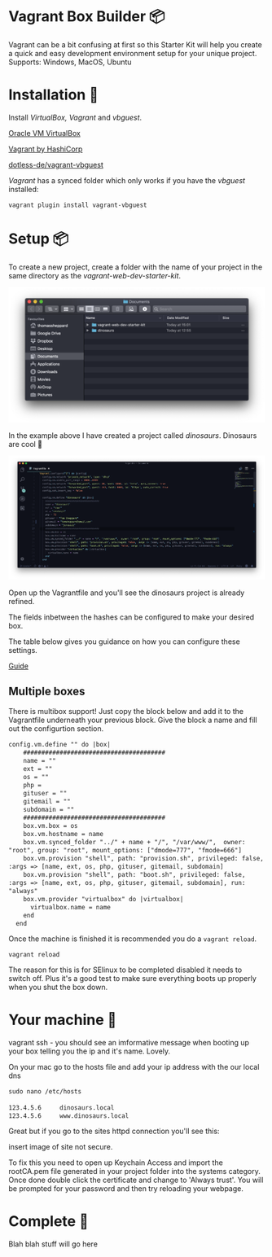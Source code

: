# Vagrant Box Builder 📦
Vagrant can be a bit confusing at first so this Starter Kit will help you create a quick and easy development environment setup for your unique project.
Supports: Windows, MacOS, Ubuntu

# Installation 💽

Install *VirtualBox, Vagrant* and *vbguest*.

[Oracle VM VirtualBox](https://www.virtualbox.org/)

[Vagrant by HashiCorp](https://www.vagrantup.com/)

[dotless-de/vagrant-vbguest](https://github.com/dotless-de/vagrant-vbguest)

*Vagrant* has a synced folder which only works if you have the *vbguest* installed:

    vagrant plugin install vagrant-vbguest

# Setup 📦

To create a new project, create a folder with the name of your project in the same directory as the *vagrant-web-dev-starter-kit*.

![](README/screenshot1.png)

In the example above I have created a project called *dinosaurs*. Dinosaurs are cool 🦕

![](README/screenshot2.png)

Open up the Vagrantfile and you'll see the dinosaurs project is already refined.

The fields inbetween the hashes can be configured to make your desired box.

The table below gives you guidance on how you can configure these settings.

[Guide](README/guide.csv)

## Multiple boxes

There is multibox support! Just copy the block below and add it to the Vagrantfile underneath your previous block. Give the block a name and fill out the configurtion section.

    config.vm.define "" do |box|
        #######################################
        name = ""
        ext = ""
        os = ""
        php = 
        gituser = ""
        gitemail = ""
        subdomain = ""
        #######################################
        box.vm.box = os
        box.vm.hostname = name
        box.vm.synced_folder "../" + name + "/", "/var/www/",  owner: "root", group: "root", mount_options: ["dmode=777", "fmode=666"]
        box.vm.provision "shell", path: "provision.sh", privileged: false, :args => [name, ext, os, php, gituser, gitemail, subdomain]
        box.vm.provision "shell", path: "boot.sh", privileged: false, :args => [name, ext, os, php, gituser, gitemail, subdomain], run: "always"
        box.vm.provider "virtualbox" do |virtualbox|
          virtualbox.name = name
        end
      end

Once the machine is finished it is recommended you do a `vagrant reload`.

    vagrant reload

The reason for this is for SElinux to be completed disabled it needs to switch off. Plus it's a good test to make sure everything boots up properly when you shut the box down.

# Your machine 🔐

vagrant ssh - you should see an imformative message when booting up your box telling you the ip and it's name. Lovely.

On your mac go to the hosts file and add your ip address with the our local dns

    sudo nano /etc/hosts

    123.4.5.6     dinosaurs.local
    123.4.5.6     www.dinosaurs.local

Great but if you go to the sites httpd connection you'll see this:

insert image of site not secure.

To fix this you need to open up Keychain Access and import the rootCA.pem file generated in your project folder into the systems category.
Once done double click the certificate and change to 'Always trust'. You will be prompted for your password and then try reloading your webpage.



# Complete 🌈

Blah blah stuff will go here
